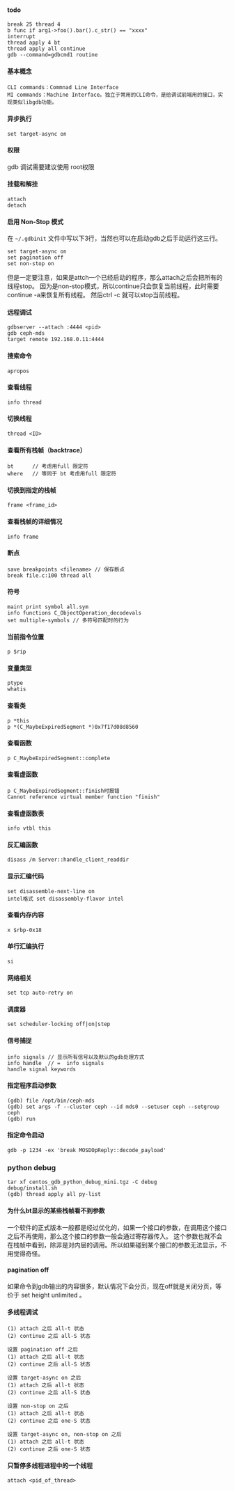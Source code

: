 #### todo
```
break 25 thread 4
b func if arg1->foo().bar().c_str() == "xxxx"
interrupt
thread apply 4 bt
thread apply all continue
gdb --command=gdbcmd1 routine
```

#### 基本概念
```
CLI commands：Commnad Line Interface
MI commands：Machine Interface。独立于常用的CLI命令，是给调试前端用的接口，实现类似libgdb功能。
```
#### 异步执行
```
set target-async on
```

#### 权限

gdb 调试需要建议使用 root权限

#### 挂载和解挂
```
attach 
detach
```

#### 启用 Non-Stop 模式

在 `~/.gdbinit` 文件中写以下3行，当然也可以在启动gdb之后手动运行这三行。
```
set target-async on
set pagination off
set non-stop on
```
但是一定要注意，如果是attch一个已经启动的程序，那么attach之后会把所有的线程stop。
因为是non-stop模式，所以continue只会恢复当前线程，此时需要continue -a来恢复所有线程。
然后ctrl -c 就可以stop当前线程。

#### 远程调试

    gdbserver --attach :4444 <pid>
    gdb ceph-mds
    target remote 192.168.0.11:4444
    
#### 搜索命令

    apropos 
    
#### 查看线程

    info thread

#### 切换线程

    thread <ID> 

#### 查看所有栈帧（backtrace）

    bt      // 考虑用full 限定符
    where   // 等同于 bt 考虑用full 限定符
    
#### 切换到指定的栈帧

    frame <frame_id>
    
#### 查看栈帧的详细情况

    info frame

#### 断点

    save breakpoints <filename> // 保存断点
    break file.c:100 thread all
    
#### 符号

    maint print symbol all.sym 
    info functions C_ObjectOperation_decodevals
    set multiple-symbols // 多符号匹配时的行为


#### 当前指令位置

    
    p $rip
    
#### 变量类型
    
    ptype
    whatis
    
#### 查看类
    
    p *this
    p *(C_MaybeExpiredSegment *)0x7f17d08d8560
    
#### 查看函数

    p C_MaybeExpiredSegment::complete
    
#### 查看虚函数

    p C_MaybeExpiredSegment::finish时报错
    Cannot reference virtual member function "finish"
    
#### 查看虚函数表

    info vtbl this
    
#### 反汇编函数
    
    disass /m Server::handle_client_readdir
    
#### 显示汇编代码

    set disassemble-next-line on
    intel格式	set disassembly-flavor intel
    
#### 查看内存内容

    x $rbp-0x18
    
#### 单行汇编执行

    si
    
#### 网络相关

    set tcp auto-retry on
    
#### 调度器

    set scheduler-locking off|on|step
    
#### 信号捕捉

    info signals // 显示所有信号以及默认的gdb处理方式
    info handle  // =  info signals
    handle signal keywords
    
#### 指定程序启动参数

    (gdb) file /opt/bin/ceph-mds
    (gdb) set args -f --cluster ceph --id mds0 --setuser ceph --setgroup ceph
    (gdb) run
    
#### 指定命令启动
    gdb -p 1234 -ex 'break MOSDOpReply::decode_payload'

### python debug

    tar xf centos_gdb_python_debug_mini.tgz -C debug
    debug/install.sh
    (gdb) thread apply all py-list


#### 为什么bt显示的某些栈帧看不到参数

一个软件的正式版本一般都是经过优化的，如果一个接口的参数，在调用这个接口之后不再使用，那么这个接口的参数一般会通过寄存器传入。
这个参数也就不会在栈帧中看到，除非是对内层的调用。所以如果碰到某个接口的参数无法显示，不用觉得奇怪。

#### pagination off 

如果命令到gdb输出的内容很多，默认情况下会分页，现在off就是关闭分页，等价于 set height unlimited 。

#### 多线程调试
```
(1) attach 之后 all-t 状态
(2) continue 之后 all-S 状态

设置 pagination off 之后
(1) attach 之后 all-t 状态
(2) continue 之后 all-S 状态

设置 target-async on 之后
(1) attach 之后 all-t 状态
(2) continue 之后 all-S 状态

设置 non-stop on 之后
(1) attach 之后 all-t 状态
(2) continue 之后 one-S 状态

设置 target-async on, non-stop on 之后
(1) attach 之后 all-t 状态
(2) continue 之后 one-S 状态
```

#### 只暂停多线程进程中的一个线程
```
attach <pid_of_thread>
```
